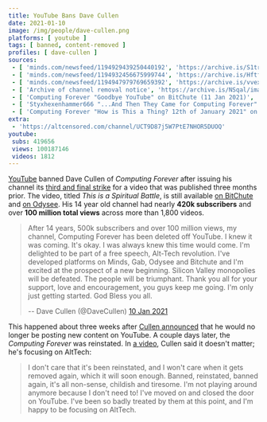 ```yaml
---
title: YouTube Bans Dave Cullen
date: 2021-01-10
image: /img/people/dave-cullen.png
platforms: [ youtube ]
tags: [ banned, content-removed ]
profiles: [ dave-cullen ]
sources:
 - [ 'minds.com/newsfeed/1194929439250440192', 'https://archive.is/S1tr5' ]
 - [ 'minds.com/newsfeed/1194932456675999744', 'https://archive.is/Hftf6' ]
 - [ 'minds.com/newsfeed/1194947979769659392', 'https://archive.is/vvexd' ]
 - [ 'Archive of channel removal notice', 'https://archive.is/NSqal/image' ]
 - [ 'Computing Forever "Goodbye YouTube" on BitChute (11 Jan 2021)', 'https://www.bitchute.com/video/kl2oj4kEFc7d/' ]
 - [ 'Styxhexenhammer666 "...And Then They Came for Computing Forever" on BitChute (10 Jan 2021)', 'https://www.bitchute.com/video/C9jEnppH26o/' ]
 - [ 'Computing Forever "How is This a Thing? 12th of January 2021" on BitChute (12 Jan 2021)', 'https://www.bitchute.com/video/H6Ag0s28P43i/' ]
extra:
 - 'https://altcensored.com/channel/UCT9D87j5W7PtE7NHOR5DUOQ'
youtube:
 subs: 419656
 views: 100187146
 videos: 1812
---
```


[YouTube](/youtube/) banned Dave Cullen of _Computing Forever_ after issuing
his channel its [third and final strike](https://archive.is/vvexd) for a video
that was published three months prior. The video, titled _This is a Spiritual
Battle_, is still available [on
BitChute](https://www.bitchute.com/video/2gkUJk4dvaM/) and [on
Odysee](https://odysee.com/@ComputingForever:9/this-is-a-spiritual-battle:7).
His 14 year old channel had nearly **420k subscribers** and over **100 million
total views** across more than 1,800 videos.

> After 14 years, 500k subscribers and over 100 million views, my channel,
> Computing Forever has been deleted off YouTube. I knew it was coming. It's
> okay. I was always knew this time would come. I'm delighted to be part of a
> free speech, Alt-Tech revolution. I've developed platforms on Minds, Gab,
> Odysee and Bitchute and I'm excited at the prospect of a new beginning.
> Silicon Valley monopolies will be defeated. The people will be triumphant.
> Thank you all for your support, love and encouragement, you guys keep me
> going. I'm only just getting started. God Bless you all.
>
> -- Dave Cullen (@DaveCullen) [10 Jan 2021](https://archive.is/S1tr5)

This happened about three weeks after [Cullen
announced](/events/dave-cullen-starts-leaving-youtube/) that he would no longer
be posting new content on YouTube. A couple days later, the _Computing Forever_
was reinstated. In [a video](https://www.bitchute.com/video/H6Ag0s28P43i/),
Cullen said it doesn't matter; he's focusing on AltTech:

> I don't care that it's been reinstated, and I won't care when it gets removed
> again, which it will soon enough. Banned, reinstated, banned again, it's all
> non-sense, childish and tiresome. I'm not playing around anymore because I
> don't need to! I've moved on and closed the door on YouTube. I've been so
> badly treated by them at this point, and I'm happy to be focusing on AltTech.

